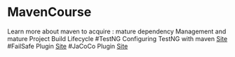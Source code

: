 # MavenCourse
Learn more about maven to acquire : mature dependency Management and mature Project Build Lifecycle
#TestNG
Configuring TestNG with maven
[Site](https://maven.apache.org/surefire/maven-surefire-plugin/examples/testng.html)
#FailSafe Plugin
[Site](https://maven.apache.org/surefire/maven-failsafe-plugin/)
#JaCoCo Plugin
[Site](https://www.petrikainulainen.net/programming/maven/creating-code-coverage-reports-for-unit-and-integration-tests-with-the-jacoco-maven-plugin/)
